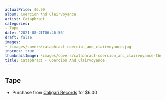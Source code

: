 ```yaml
---
actualPrice: $6.00
album: Coercion And Clairvoyance
artist: Cataphract
categories:
- Tape
date: '2021-08-21T06:46:56'
draft: false
images:
- /images/covers/cataphract-coercion_and_clairvoyance.jpg
inStock: true
thumbnailImage: /images/covers/cataphract-coercion_and_clairvoyance-thumb.jpg
title: Cataphract - Coercion And Clairvoyance
---
```


## Tape
* Purchase from [Caligari Records](https://caligarirecords.storenvy.com/products/33255664-cataphract-coercion-and-clairvoyance) for $6.00
